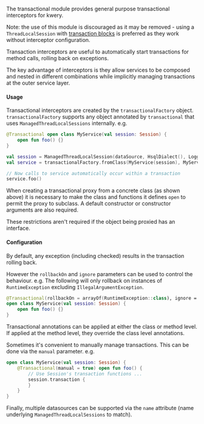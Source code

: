 The transactional module provides general purpose transactional interceptors for kwery.

Note: the use of this module is discouraged as it may be removed - using a `ThreadLocalSession` with
[transaction blocks](../core#transactions) is preferred as they work without interceptor
configuration.

Transaction interceptors are useful to automatically start transactions for method calls,
rolling back on exceptions.

The key advantage of interceptors is they allow services to be composed and nested in
different combinations while implicitly managing transactions at the outer service layer.
 
#### Usage

Transactional interceptors are created by the `transactionalFactory` object. 
`transactionalFactory` supports any object annotated by `transactional` that uses
`ManagedThreadLocalSessions` internally. e.g.

```kotlin
@Transactional open class MyService(val session: Session) {
    open fun foo() {}
}

val session = ManagedThreadLocalSession(dataSource, HsqlDialect(), LoggingInterceptor())
val service = transactionalFactory.fromClass(MyService(session), MyService::session)

// Now calls to service automatically occur within a transaction
service.foo()
```

When creating a transactional proxy from a concrete class (as shown above) it is necessary
to make the class and functions it defines `open` to permit the proxy to subclass. A default
constructor or constructor arguments are also required.

These restrictions aren't required if the object being proxied has an interface.

#### Configuration

By default, any exception (including checked) results in the transaction rolling back.

However the `rollbackOn` and `ignore` parameters can be used to control the behaviour.
e.g. The following will only rollback on instances of `RuntimeException` excluding `IllegalArgumentException`.

```kotlin
@Transactional(rollbackOn = arrayOf(RuntimeException::class), ignore = arrayOf(IllegalArgumentException::class)) 
open class MyService(val session: Session) {
    open fun foo() {}
}
```

Transactional annotations can be applied at either the class or method level. If applied at the method
level, they override the class level annotations.

Sometimes it's convenient to manually manage transactions. This can be done via the `manual` parameter. e.g.  
 
```kotlin
open class MyService(val session: Session) {
    @Transactional(manual = true) open fun foo() {
        // Use Session's transaction functions ...
        session.transaction {
        }
    }
}
```

Finally, multiple datasources can be supported via the `name` attribute (name underlying `ManagedThreadLocalSessions` to match).